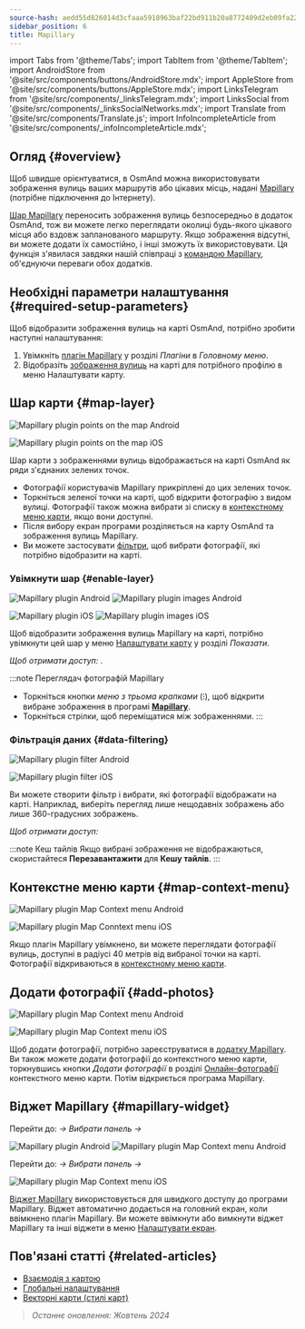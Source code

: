```yaml
---
source-hash: aedd55d826014d3cfaaa5918963baf22bd911b20a8772409d2eb09fa220d9c67
sidebar_position: 6
title: Mapillary
---
```

import Tabs from '@theme/Tabs';
import TabItem from '@theme/TabItem';
import AndroidStore from '@site/src/components/buttons/AndroidStore.mdx';
import AppleStore from '@site/src/components/buttons/AppleStore.mdx';
import LinksTelegram from '@site/src/components/_linksTelegram.mdx';
import LinksSocial from '@site/src/components/_linksSocialNetworks.mdx';
import Translate from '@site/src/components/Translate.js';
import InfoIncompleteArticle from '@site/src/components/_infoIncompleteArticle.mdx';

## Огляд {#overview}

Щоб швидше орієнтуватися, в OsmAnd можна використовувати зображення вулиць ваших маршрутів або цікавих місць, надані [Mapillary](https://www.mapillary.com/) (потрібне підключення до Інтернету).

[Шар Mapillary](https://www.mapillary.com/) переносить зображення вулиць безпосередньо в додаток OsmAnd, тож ви можете легко переглядати околиці будь-якого цікавого місця або вздовж запланованого маршруту. Якщо зображення відсутні, ви можете додати їх самостійно, і інші зможуть їх використовувати. Ця функція з'явилася завдяки нашій співпраці з [командою Mapillary](https://www.mapillary.com/about), об'єднуючи переваги обох додатків.

## Необхідні параметри налаштування {#required-setup-parameters}

Щоб відобразити зображення вулиць на карті OsmAnd, потрібно зробити наступні налаштування:

1. Увімкніть [плагін Mapillary](../plugins/#enable--disable) у розділі *Плагіни* в *Головному меню*.
2. Відобразіть [зображення вулиць](#enable-layer) на карті для потрібного профілю в меню Налаштувати карту.

## Шар карти {#map-layer}

<Tabs groupId="operating-systems" queryString="current-os">

<TabItem value="android" label="Android">

![Mapillary plugin points on the map Android](@site/static/img/plugins/mapillary/mapillary_plugin_points_android.png)

</TabItem>

<TabItem value="ios" label="iOS">

![Mapillary plugin points on the map iOS](@site/static/img/plugins/mapillary/mapillary_plugin_points_ios.png)

</TabItem>

</Tabs>

Шар карти з зображеннями вулиць відображається на карті OsmAnd як ряди з'єднаних зелених точок.

- Фотографії користувачів Mapillary прикріплені до цих зелених точок.
- Торкніться зеленої точки на карті, щоб відкрити фотографію з видом вулиці. Фотографії також можна вибрати зі списку в [контекстному меню карти](#map-context-menu), якщо вони доступні.
- Після вибору екран програми розділяється на карту OsmAnd та зображення вулиць Mapillary.
- Ви можете застосувати [фільтри](#data-filtering), щоб вибрати фотографії, які потрібно відобразити на карті.

### Увімкнути шар {#enable-layer}

<Tabs groupId="operating-systems" queryString="current-os">

<TabItem value="android" label="Android">

![Mapillary plugin Android](@site/static/img/plugins/mapillary/mapilary_enable_layer_1_andr.png) ![Mapillary plugin images Android](@site/static/img/plugins/mapillary/mapilary_enable_layer_2_andr.png)

</TabItem>

<TabItem value="ios" label="iOS">

![Mapillary plugin iOS](@site/static/img/plugins/mapillary/Mapilary_street_level_imagery_ios.png) ![Mapillary plugin images iOS](@site/static/img/plugins/mapillary/mapillary_plugin_images_ios.png)

</TabItem>

</Tabs>

Щоб відобразити зображення вулиць Mapillary на карті, потрібно увімкнути цей шар у меню [Налаштувати карту](../map/configure-map-menu.md) у розділі *Показати*.

*Щоб отримати доступ: <Translate ids="shared_string_menu,configure_map,street_level_imagery"/>*.

:::note Переглядач фотографій Mapillary

- Торкніться кнопки *меню з трьома крапками* (&#8285;), щоб відкрити вибране зображення в програмі [**Mapillary**](https://www.mapillary.com/mobile-apps).
- Торкніться стрілки, щоб переміщатися між зображеннями.
:::

### Фільтрація даних {#data-filtering}

<Tabs groupId="operating-systems" queryString="current-os">

<TabItem value="android" label="Android">

![Mapillary plugin filter Android](@site/static/img/plugins/mapillary/mapillary_config_map_filter_andr.png)

</TabItem>

<TabItem value="ios" label="iOS">

![Mapillary plugin filter iOS](@site/static/img/plugins/mapillary/mapillary_plugin_filter_ios.png)

</TabItem>

</Tabs>

Ви можете створити фільтр і вибрати, які фотографії відображати на карті. Наприклад, виберіть перегляд лише нещодавніх зображень або лише 360-градусних зображень.

*Щоб отримати доступ: <Translate ids="shared_string_menu,configure_map,street_level_imagery"/>*

:::note Кеш тайлів
Якщо вибрані зображення не відображаються, скористайтеся **Перезавантажити** для **Кешу тайлів**.
:::

## Контекстне меню карти {#map-context-menu}

<Tabs groupId="operating-systems" queryString="current-os">

<TabItem value="android" label="Android">

![Mapillary plugin Map Context menu Android](@site/static/img/plugins/mapillary/mapillary_plugin_context_menu_android.png)

</TabItem>

<TabItem value="ios" label="iOS">

![Mapillary plugin Map Conntext menu iOS](@site/static/img/plugins/mapillary/mapillary_plugin_context_menu_ios.png)

</TabItem>

</Tabs>

Якщо плагін Mapillary увімкнено, ви можете переглядати фотографії вулиць, доступні в радіусі 40 метрів від вибраної точки на карті. Фотографії відкриваються в [контекстному меню карти](../map/map-context-menu.md#online-photos).

## Додати фотографії {#add-photos}

<Tabs groupId="operating-systems" queryString="current-os">

<TabItem value="android" label="Android">

![Mapillary plugin Map Context menu Android](@site/static/img/plugins/mapillary/mapillary_add_photos_andr.png)

</TabItem>

<TabItem value="ios" label="iOS">

![Mapillary plugin Map Context menu iOS](@site/static/img/plugins/mapillary/mapillary_add_photos_ios.png)

</TabItem>

</Tabs>

Щоб додати фотографії, потрібно зареєструватися в [додатку Mapillary](https://www.mapillary.com/mobile-apps). Ви також можете додати фотографії до контекстного меню карти, торкнувшись кнопки *Додати фотографії* в розділі [Онлайн-фотографії](../map/map-context-menu.md#online-photos) контекстного меню карти. Потім відкриється програма Mapillary.

## Віджет Mapillary {#mapillary-widget}

<Tabs groupId="operating-systems" queryString="current-os">

<TabItem value="android" label="Android">

Перейти до: *<Translate android="true" ids="shared_string_menu,map_widget_config,shared_string_widgets"/> → Вибрати панель → <Translate android="true" ids="mapillary"/>*

![Mapillary plugin Android](@site/static/img/plugins/mapillary/mapillary_widget_1_andr.png) ![Mapillary plugin Map Context menu Android](@site/static/img/plugins/mapillary/mapillary_widget_2_andr.png)

</TabItem>

<TabItem value="ios" label="iOS">

Перейти до: *<Translate ios="true" ids="shared_string_menu,layer_map_appearance,shared_string_widgets"/> → Вибрати панель → <Translate ios="true" ids="mapillary"/>*

![Mapillary plugin Map Context menu iOS](@site/static/img/plugins/mapillary/mapillary_app_activation_ios.png)

</TabItem>

</Tabs>

[Віджет Mapillary](../widgets/info-widgets.md#mapillary-widget) використовується для швидкого доступу до програми Mapillary. Віджет автоматично додається на головний екран, коли ввімкнено плагін Mapillary. Ви можете ввімкнути або вимкнути віджет Mapillary та інші віджети в меню [Налаштувати екран](../widgets/configure-screen.md).

## Пов'язані статті {#related-articles}

- [Взаємодія з картою](../../user/map/interact-with-map.md)
- [Глобальні налаштування](../../user/personal/global-settings.md)
- [Векторні карти (стилі карт)](../../user/map/vector-maps.md)

> *Останнє оновлення: Жовтень 2024*